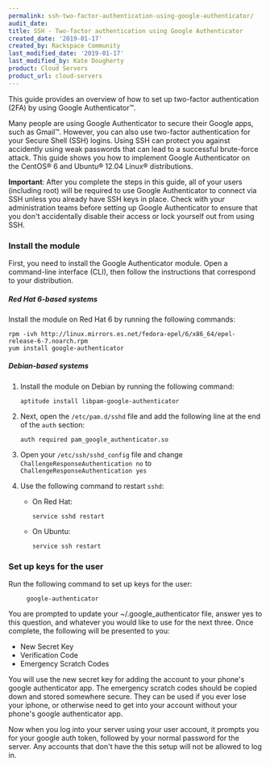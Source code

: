```yaml
---
permalink: ssh-two-factor-authentication-using-google-authenticator/
audit_date:
title: SSH - Two-factor authentication using Google Authenticator
created_date: '2019-01-17'
created_by: Rackspace Community
last_modified_date: '2019-01-17'
last_modified_by: Kate Dougherty
product: Cloud Servers
product_url: cloud-servers
---
```


This guide provides an overview of how to set up two-factor authentication (2FA) by using Google Authenticator&trade;.

Many people are using Google Authenticator to secure their Google apps, such as Gmail&trade;. However, you can also use two-factor authentication for your Secure Shell (SSH) logins. Using SSH can protect you against accidently using weak passwords that can lead to a successful brute-force attack. This guide shows you how to implement Google Authenticator on the CentOS&reg; 6 and Ubuntu&reg; 12.04 Linux&reg; distributions.

**Important**: After you complete the steps in this guide, all of your users (including root) will be required to use Google Authenticator to connect via SSH unless you already have SSH keys in place. Check with your administration teams before setting up Google Authenticator to ensure that you don't accidentally disable their access or lock yourself out from using SSH.

### Install the module

First, you need to install the Google Authenticator module. Open a command-line interface (CLI), then follow the instructions that correspond to your distribution.

##### Red Hat 6-based systems

Install the module on Red Hat 6 by running the following commands:

    rpm -ivh http://linux.mirrors.es.net/fedora-epel/6/x86_64/epel-release-6-7.noarch.rpm
    yum install google-authenticator

##### Debian-based systems

1. Install the module on Debian by running the following command:

       aptitude install libpam-google-authenticator

2. Next, open the `/etc/pam.d/sshd` file and add the following line at the end of the `auth` section:

       auth required pam_google_authenticator.so

3. Open your `/etc/ssh/sshd_config` file and change `ChallengeResponseAuthentication no` to 
   `ChallengeResponseAuthentication yes`

4. Use the following command to restart `sshd`:

   - On Red Hat: 

         service sshd restart

   - On Ubuntu: 

         service ssh restart

### Set up keys for the user

Run the following command to set up keys for the user:

         google-authenticator

You are prompted to update your ~/.google_authenticator file, answer yes to this question, and whatever you would like to use for the next three. Once complete, the following will be presented to you:

* New Secret Key
* Verification Code 
* Emergency Scratch Codes

You will use the new secret key for adding the account to your phone's google authenticator app. The emergency scratch codes should be copied down and stored somewhere secure. They can be used if you ever lose your iphone, or otherwise need to get into your account without your phone's google authenticator app.

Now when you log into your server using your user account, it prompts you for your google auth token, followed by your normal password for the server. Any accounts that don't have the this setup will not be allowed to log in.
